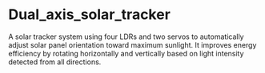 # Dual_axis_solar_tracker
A solar tracker system using four LDRs and two servos to automatically adjust solar panel orientation toward maximum sunlight. It improves energy efficiency by rotating horizontally and vertically based on light intensity detected from all directions.
